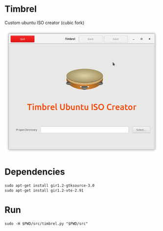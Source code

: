 # Timbrel

Custom ubuntu ISO creator (cubic fork)

![Timbrel logo](https://raw.githubusercontent.com/sallecta/timbrel/master/screenshots/timbrel.png)


# Dependencies

```console
sudo apt-get install gir1.2-gtksource-3.0
sudo apt-get install gir1.2-vte-2.91
```

# Run

```console
sudo -H $PWD/src/timbrel.py "$PWD/src"
```

